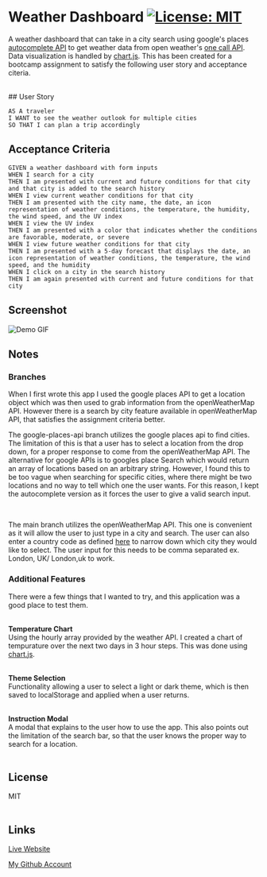 # Weather Dashboard [![License: MIT](https://img.shields.io/badge/License-MIT-yellow.svg)](https://opensource.org/licenses/MIT)

A weather dashboard that can take in a city search using google's places [autocomplete API](https://developers.google.com/maps/documentation/javascript/places-autocomplete) to get weather data from open weather's [one call API](https://openweathermap.org/api/one-call-api). Data visualization is handled by [chart.js](https://www.chartjs.org/). This has been created for a bootcamp assignment to satisfy the following user story and acceptance citeria.

<br/>
## User Story

```
AS A traveler
I WANT to see the weather outlook for multiple cities
SO THAT I can plan a trip accordingly
```


## Acceptance Criteria

```
GIVEN a weather dashboard with form inputs
WHEN I search for a city
THEN I am presented with current and future conditions for that city and that city is added to the search history
WHEN I view current weather conditions for that city
THEN I am presented with the city name, the date, an icon representation of weather conditions, the temperature, the humidity, the wind speed, and the UV index
WHEN I view the UV index
THEN I am presented with a color that indicates whether the conditions are favorable, moderate, or severe
WHEN I view future weather conditions for that city
THEN I am presented with a 5-day forecast that displays the date, an icon representation of weather conditions, the temperature, the wind speed, and the humidity
WHEN I click on a city in the search history
THEN I am again presented with current and future conditions for that city
```


## Screenshot

![Demo GIF](./assets/demo/demo.gif)

## Notes

### Branches

When I first wrote this app I used the google places API to get a location object which was then used to grab information from the openWeatherMap API. However there is a search by city feature available in openWeatherMap API, that satisfies the assignment criteria better.
<br/>

The google-places-api branch utilizes the google places api to find cities. The limitation of this is that a user has to select a location from the drop down, for a proper response to come from the openWeatherMap API. The alternative for google APIs is to googles place Search which would return an array of locations based on an arbitrary string. However, I found this to be too vague when searching for specific cities, where there might be two locations and no way to tell which one the user wants. For this reason, I kept the autocomplete version as it forces the user to give a valid search input.

<br/>

The main branch utilizes the openWeatherMap API. This one is convenient as it will allow the user to just type in a city and search. The user can also enter a country code as defined [here](https://www.iso.org/obp/ui/#search) to narrow down which city they would like to select. The user input for this needs to be comma separated ex. London, UK/ London,uk to work.

### Additional Features

There were a few things that I wanted to try, and this application was a good place to test them.
<br/><br/>

**Temperature Chart**
<br/>
Using the hourly array provided by the weather API. I created a chart of tempurature over the next two days in 3 hour steps. This was done using [chart.js](https://www.chartjs.org/).
<br/><br/>

**Theme Selection**
<br/>
Functionality allowing a user to select a light or dark theme, which is then saved to localStorage and applied when a user returns.
<br/><br/>

**Instruction Modal**
<br/>
A modal that explains to the user how to use the app. This also points out the limitation of the search bar, so that the user knows the proper way to search for a location.
<br/><br/>

## License

MIT
<br/><br/>

## Links

[Live Website](https://mattyd96.github.io/weather-dashboard/)  

[My Github Account](https://github.com/mattyd96)
